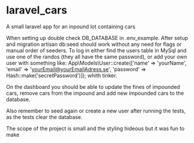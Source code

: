 # laravel_cars

A small laravel app for an inpound lot containing cars

When setting up double check DB_DATABASE in .env_example.
After setup and migration artisan db:seed should work without any need for flags or manual order of seeders.
To log in either find the users table in MySql and use one of the randos (they all have the same password),
or add your own user with something like:
App\Models\User::create(['name' => 'yourName', 'email' => 'yourEmail@yourEmailAdress.se', 'password' => Hash::make('secretPassword')]);
whith tinker.

On the dashboard you should be able to update the fines of impounded cars, remove cars from the impound and add new impounded cars to the database.

Also remember to seed again or create a new user after running the tests, as the tests clear the database.

The scope of the project is small and the styling hideous but it was fun to make
